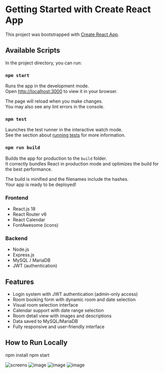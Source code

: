 # Getting Started with Create React App

This project was bootstrapped with [Create React App](https://github.com/facebook/create-react-app).

## Available Scripts

In the project directory, you can run:

### `npm start`

Runs the app in the development mode.\
Open [http://localhost:3000](http://localhost:3000) to view it in your browser.

The page will reload when you make changes.\
You may also see any lint errors in the console.

### `npm test`

Launches the test runner in the interactive watch mode.\
See the section about [running tests](https://facebook.github.io/create-react-app/docs/running-tests) for more information.

### `npm run build`

Builds the app for production to the `build` folder.\
It correctly bundles React in production mode and optimizes the build for the best performance.

The build is minified and the filenames include the hashes.\
Your app is ready to be deployed!

### Frontend
- React.js 18
- React Router v6
- React Calendar
- FontAwesome (icons)

### Backend
- Node.js
- Express.js
- MySQL / MariaDB
- JWT (authentication)

## Features

- Login system with JWT authentication (admin-only access)
- Room booking form with dynamic room and date selection
- Visual room selection interface
- Calendar support with date range selection
- Room detail view with images and descriptions
- Data saved to MySQL/MariaDB
- Fully responsive and user-friendly interface

## How to Run Locally
npm install
npm start

![screens]([https://adres-do-obrazka.png](https://i.imgur.com/yEZtTKc.png))
![image](https://github.com/user-attachments/assets/017b2486-8e9a-447b-9871-57314141152b)
![image](https://github.com/user-attachments/assets/27d0ee17-060a-4b10-9be8-b9fb94606e02)
![image](https://github.com/user-attachments/assets/24b299f0-7a52-4aea-8021-4978950dd6b3)





